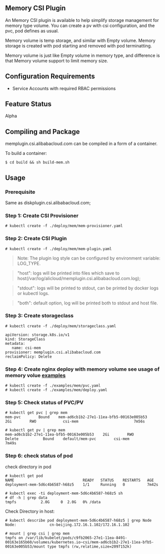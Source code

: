 ## Memory CSI Plugin

An Memory CSI plugin is available to help simplify storage management for memory type volume. You can create a pv with csi configuration, and the pvc, pod defines as usual.

Memory volume is temp storage, and similar with Empty volume. Memory storage is created with pod starting and removed with pod terminatting.

Memory volume is just like Empty volume in memory type, and difference is that Memory volume support to limit memory size.

## Configuration Requirements

* Service Accounts with required RBAC permissions

## Feature Status
Alpha

## Compiling and Package
memplugin.csi.alibabacloud.com can be compiled in a form of a container.

To build a container:
```
$ cd build && sh build-mem.sh
```

## Usage

### Prerequisite
Same as diskplugin.csi.alibabacloud.com;


### Step 1: Create CSI Provisioner
```
# kubectl create -f ./deploy/mem/mem-provisioner.yaml
```

### Step 2: Create CSI Plugin
```
# kubectl create -f ./deploy/mem/mem-plugin.yaml
```

> Note: The plugin log style can be configured by environment variable: LOG_TYPE.

> "host": logs will be printed into files which save to host(/var/log/alicloud/memplugin.csi.alibabacloud.com.log);

> "stdout": logs will be printed to stdout, can be printed by docker logs or kubectl logs.

> "both": default option, log will be printed both to stdout and host file.

### Step 3: Create storageclass
```
# kubectl create -f ./deploy/mem/storageclass.yaml
```

```
apiVersion: storage.k8s.io/v1
kind: StorageClass
metadata:
   name: csi-mem
provisioner: memplugin.csi.alibabacloud.com
reclaimPolicy: Delete
```

### Step 4: Create nginx deploy with memory volume see usage of memory volue [examples](https://github.com/kubernetes-sigs/alibaba-cloud-csi-driver/tree/master/examples/mem) 
```
# kubectl create -f ./examples/mem/pvc.yaml
# kubectl create -f ./examples/mem/deploy.yaml
```

### Step 5: Check status of PVC/PV
```
# kubectl get pvc | grep mem
mem-pvc        Bound    mem-ad6cb1b2-27e1-11ea-bfb5-00163e005b53    2Gi        RWO            csi-mem                         7m56s

# kubectl get pv | grep mem
mem-ad6cb1b2-27e1-11ea-bfb5-00163e005b53    2Gi        RWO            Delete           Bound    default/mem-pvc        csi-mem                                  7m49s

```

### Step 6: check status of pod
check directory in pod

```
# kubectl get pod
NAME                               READY   STATUS    RESTARTS   AGE
deployment-mem-5d6c4b6587-h68z5    1/1     Running   0          7m42s

# kubectl exec -ti deployment-mem-5d6c4b6587-h68z5 sh
# df -h | grep data
tmpfs           2.0G     0  2.0G   0% /data

```

Check Directory in host:

```
# kubectl describe pod deployment-mem-5d6c4b6587-h68z5 | grep Node
Node:               cn-beijing.172.16.1.102/172.16.1.102

# mount | grep csi | grep mem
tmpfs on /var/lib/kubelet/pods/c9fb2065-27e1-11ea-8491-00163e165b60/volumes/kubernetes.io~csi/mem-ad6cb1b2-27e1-11ea-bfb5-00163e005b53/mount type tmpfs (rw,relatime,size=2097152k)

```
